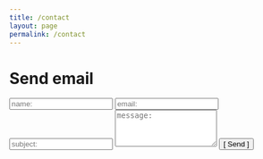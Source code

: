 ```yaml
---
title: /contact
layout: page
permalink: /contact
---
```


<!-- # Get in touch? -->
<!-- Drop me an e-mail at <a href="mailto:mroda@marcoroda.com?Subject=Hi" target="_top">mroda@marcoroda.com</a>.  -->

# Send email
<form action="https://formspree.io/xzbgwzaw" method="POST">
  <input type="text" id="name" name="name" placeholder="name:" autocomplete="off">
  <input type="text" id="email" name="email" placeholder="email:" autocomplete="off">
  <input type="text" id="subject" name="subject" placeholder="subject:" autocomplete="off">
  <textarea rows="4" id="message" name="message" placeholder="message:" autocomplete="off"></textarea>
  <input type="submit" value="[ Send ]">
</form>


